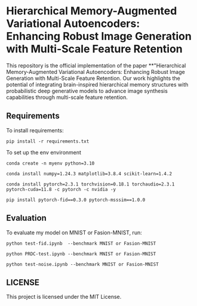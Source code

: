 
# Hierarchical Memory-Augmented Variational Autoencoders: Enhancing Robust Image Generation with Multi-Scale Feature Retention

This repository is the official implementation of the paper **"Hierarchical Memory-Augmented Variational Autoencoders: Enhancing Robust Image Generation with Multi-Scale Feature Retention. Our work highlights the potential of integrating brain-inspired hierarchical memory structures with probabilistic deep generative models to advance image synthesis capabilities through multi-scale feature retention.


## Requirements

To install requirements:

```setup
pip install -r requirements.txt
```
To set up the env environment
```setup
conda create -n myenv python=3.10
```
```setup
conda install numpy=1.24.3 matplotlib=3.8.4 scikit-learn=1.4.2 
```
```setup
conda install pytorch=2.3.1 torchvision=0.18.1 torchaudio=2.3.1 pytorch-cuda=11.8 -c pytorch -c nvidia -y
```
```setup
pip install pytorch-fid==0.3.0 pytorch-msssim==1.0.0
```

## Evaluation

To evaluate my model on MNIST or Fasion-MNIST, run:

```FID
python test-fid.ipynb  --benchmark MNIST or Fasion-MNIST
```
```PRDC
python PRDC-test.ipynb --benchmark MNIST or Fasion-MNIST
```
```Different Noises
python test-noise.ipynb --benchmark MNIST or Fasion-MNIST
```
## LICENSE
This project is licensed under the MIT License.


